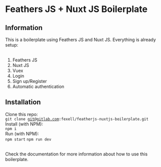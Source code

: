<h1> Feathers JS + Nuxt JS Boilerplate </h1>
  
<h2>Information</h2>
This is a boilerplate using Feathers JS and Nuxt JS. Everything is already setup:<br /><br />
<ol>
<li>Feathers JS</li>
<li>Nuxt JS</li>
<li>Vuex</li>
<li>Login</li>
<li>Sign up/Register</li>
<li>Automatic authentication</li>
</ol>

<h2>Installation</h2>

Clone this repo:<br />
<code>git clone git@gitlab.com:fexell/featherjs-nuxtjs-boilerplate.git</code><br />
Install (with NPM):<br />
<code>npm i</code><br />
Run (with NPM):<br />
<code>npm start</code>
<code>npm run dev</code>
<br />
<br />

Check the documentation for more information about how to use this boilerplate.